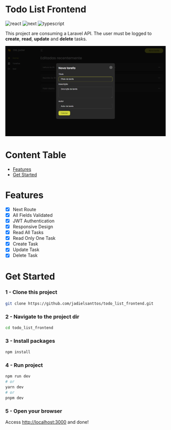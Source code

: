 # Todo List Frontend

![react](https://img.shields.io/badge/React-20232A?style=for-the-badge&logo=react&logoColor=61DAFB)
![next](https://img.shields.io/badge/next.js-000000?style=for-the-badge&logo=nextdotjs&logoColor=white)
![typescript](https://img.shields.io/badge/TypeScript-007ACC?style=for-the-badge&logo=typescript&logoColor=white)

This project are consuming a Laravel API. The user must be logged to **create**, **read**, **update** and **delete** tasks.

<img src="public/images/print_02.png">

# Content Table

* <a href="#features">Features</a>
* <a href="#get-started">Get Started</a>

# Features

- [x] Next Route
- [x] All Fields Validated
- [x] JWT Authentication
- [x] Responsive Design
- [x] Read All Tasks
- [x] Read Only One Task
- [x] Create Task
- [x] Update Task
- [x] Delete Task

# Get Started

### 1 - Clone this project

```bash
git clone https://github.com/jadielsanttos/todo_list_frontend.git
```

### 2 - Navigate to the project dir

```bash
cd todo_list_frontend
```

### 3 - Install packages

```bash
npm install
```

### 4 - Run project

```bash
npm run dev
# or
yarn dev
# or 
pnpm dev
```

### 5 - Open your browser

Access [http://localhost:3000](http://localhost:3000) and done!


